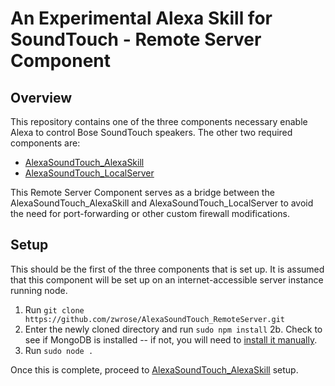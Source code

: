 # An Experimental Alexa Skill for SoundTouch - Remote Server Component
## Overview
This repository contains one of the three components necessary enable Alexa to control Bose SoundTouch speakers. The other two required components are:
+ [AlexaSoundTouch\_AlexaSkill](https://github.com/zwrose/AlexaSoundTouch_AlexaSkill) 
+ [AlexaSoundTouch\_LocalServer](https://github.com/zwrose/AlexaSoundTouch_LocalServer) 

This Remote Server Component serves as a bridge between the AlexaSoundTouch\_AlexaSkill and AlexaSoundTouch\_LocalServer to avoid the need for port-forwarding or other custom firewall modifications.

## Setup
This should be the first of the three components that is set up. It is assumed that this component will be set up on an internet-accessible server instance running node.

1. Run
    `git clone https://github.com/zwrose/AlexaSoundTouch_RemoteServer.git`
2. Enter the newly cloned directory and run
    `sudo npm install`
2b. Check to see if MongoDB is installed -- if not, you will need to [install it manually](https://docs.mongodb.com/manual/installation/).
3. Run
    `sudo node .`

Once this is complete, proceed to [AlexaSoundTouch\_AlexaSkill](https://github.com/zwrose/AlexaSoundTouch_AlexaSkill) setup.
